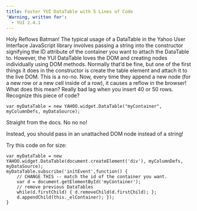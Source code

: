 ```yaml
---
title: Faster YUI DataTable with 5 Lines of Code
'Warning, written for':
  - YUI 2.4.1
---
```


Holy Reflows Batman! The typical usage of a DataTable in the Yahoo User Interface JavaScript library involves passing a string into the constructor signifying the ID attribute of the container you want to attach the DataTable to. However, the YUI DataTable loves the DOM and creating nodes individually using DOM methods. Normally that’d be fine, but one of the first things it does in the constructor is create the table element and attach it to the live DOM. This is a no-no. Now, every time they append a new node (for a new row or a new cell inside of a row), it causes a reflow in the browser! What does this mean? Really bad lag when you insert 40 or 50 rows. Recognize this piece of code?

    var myDataTable = new YAHOO.widget.DataTable("myContainer", myColumnDefs, myDataSource);


Straight from the docs. No no no!

Instead, you should pass in an unattached DOM node instead of a string!

Try this code on for size:

    var myDataTable = new YAHOO.widget.DataTable(document.createElement('div'), myColumnDefs, myDataSource);
    myDataTable.subscribe('initEvent',function() {
        // CHANGE THIS -- match the id of the container you want.
        var d = document.getElementById('myContainer');
        // remove previous DataTables
        while(d.firstChild) { d.removeChild(d.firstChild); };
        d.appendChild(this._elContainer); });
    }
